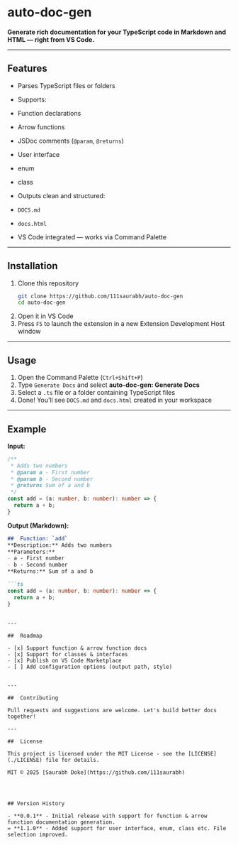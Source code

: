 #  auto-doc-gen

**Generate rich documentation for your TypeScript code in Markdown and HTML — right from VS Code.**

---

## Features

-  Parses TypeScript files or folders
-  Supports:
  - Function declarations
  - Arrow functions
  - JSDoc comments (`@param`, `@returns`)
  - User interface
  - enum
  - class 
    
-  Outputs clean and structured:
  - `DOCS.md`
  - `docs.html`
-  VS Code integrated — works via Command Palette

---

##  Installation

1. Clone this repository  
   ```bash
   git clone https://github.com/111saurabh/auto-doc-gen
   cd auto-doc-gen
   ```
2. Open it in VS Code
3. Press `F5` to launch the extension in a new Extension Development Host window

---

##  Usage

1. Open the Command Palette (`Ctrl+Shift+P`)
2. Type `Generate Docs` and select **auto-doc-gen: Generate Docs**
3. Select a `.ts` file or a folder containing TypeScript files
4. Done! You’ll see `DOCS.md` and `docs.html` created in your workspace

---

##  Example

**Input:**

```ts
/**
 * Adds two numbers
 * @param a - First number
 * @param b - Second number
 * @returns Sum of a and b
 */
const add = (a: number, b: number): number => {
  return a + b;
}
```

**Output (Markdown):**
```markdown
##  Function: `add`
**Description:** Adds two numbers  
**Parameters:**
- a - First number
- b - Second number  
**Returns:** Sum of a and b

```ts
const add = (a: number, b: number): number => {
  return a + b;
}
```
```

---

##  Roadmap

- [x] Support function & arrow function docs
- [x] Support for classes & interfaces
- [x] Publish on VS Code Marketplace
- [ ] Add configuration options (output path, style)


---

##  Contributing

Pull requests and suggestions are welcome. Let's build better docs together! 

---

##  License

This project is licensed under the MIT License - see the [LICENSE](./LICENSE) file for details.

MIT © 2025 [Saurabh Doke](https://github.com/111saurabh)




## Version History

- **0.0.1** - Initial release with support for function & arrow function documentation generation.
= **1.1.0** - Added support for user interface, enum, class etc. File selection improved.
